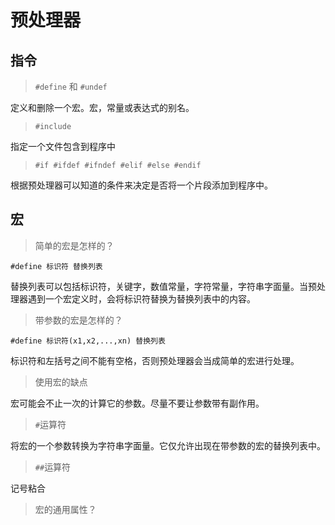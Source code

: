 # 预处理器

## 指令

> `#define` 和 `#undef`

定义和删除一个宏。宏，常量或表达式的别名。

> `#include`

指定一个文件包含到程序中

> `#if #ifdef #ifndef #elif #else #endif`

根据预处理器可以知道的条件来决定是否将一个片段添加到程序中。

## 宏

> 简单的宏是怎样的？

`#define 标识符 替换列表`

替换列表可以包括标识符，关键字，数值常量，字符常量，字符串字面量。当预处理器遇到一个宏定义时，会将标识符替换为替换列表中的内容。

> 带参数的宏是怎样的？

`#define 标识符(x1,x2,...,xn) 替换列表`

标识符和左括号之间不能有空格，否则预处理器会当成简单的宏进行处理。

> 使用宏的缺点

宏可能会不止一次的计算它的参数。尽量不要让参数带有副作用。

> `#`运算符

将宏的一个参数转换为字符串字面量。它仅允许出现在带参数的宏的替换列表中。

> `##`运算符

记号粘合

> 宏的通用属性？
